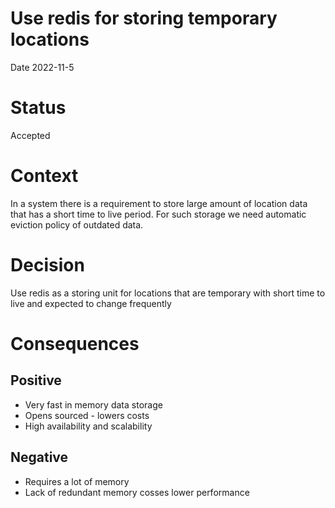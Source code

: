 # Use redis for storing temporary locations

Date 2022-11-5

# Status

Accepted

# Context

In a system there is a requirement to store large amount of location data that has a short time to live period. For such storage we need automatic eviction policy of outdated data.

# Decision
Use redis as a storing unit for locations that are temporary with short time to live and expected to change frequently

# Consequences

## Positive
 * Very fast in memory data storage
 * Opens sourced - lowers costs
 * High availability and scalability

## Negative
* Requires a lot of memory
* Lack of redundant memory cosses lower performance